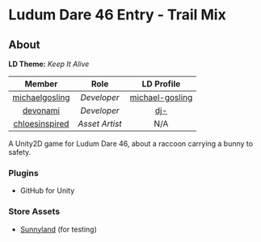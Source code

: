 # Ludum Dare 46 Entry - Trail Mix

## About

**LD Theme:** *Keep It Alive*

| Member | Role | LD Profile |
|:------:|:----:|:----------:|
|[michaelgosling](https://github.com/michaelgosling)|*Developer*|[michael-gosling](https://ldjam.com/users/michael-gosling/)|
|[devonami](https://github.com/devonami)|*Developer*|[dj-](https://ldjam.com/users/dj-/)|
|[chloesinspired](https://www.instagram.com/chloesinspired/)|*Asset Artist*|N/A|

A Unity2D game for Ludum Dare 46, about a raccoon carrying a bunny to safety.

### Plugins

* GitHub for Unity

### Store Assets

* [Sunnyland](https://assetstore.unity.com/packages/2d/characters/sunny-land-103349) (for testing)
